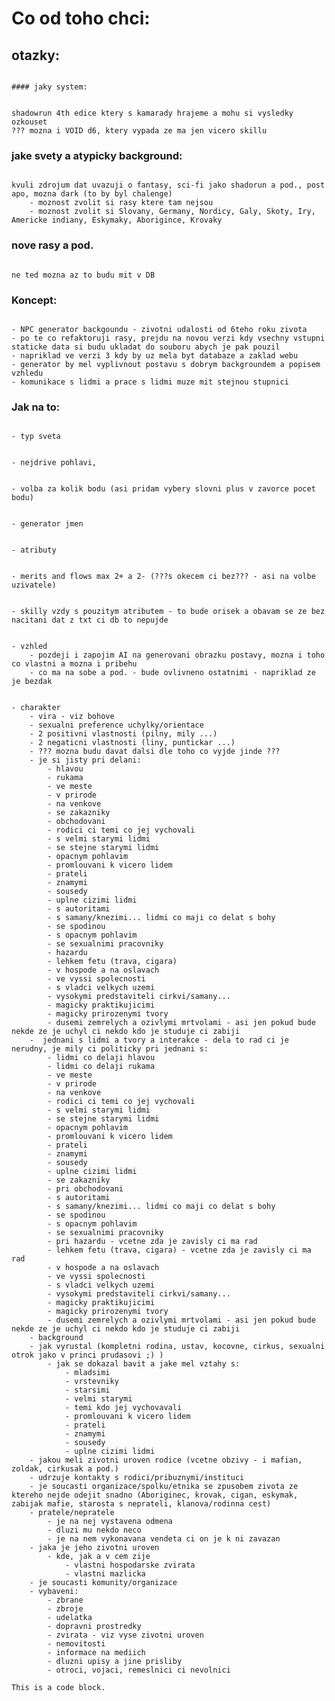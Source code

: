 # Co od toho chci:

## otazky: 
<pre><code>
#### jaky system:
</code></pre>
<pre><code>
shadowrun 4th edice ktery s kamarady hrajeme a mohu si vysledky ozkouset
??? mozna i VOID d6, ktery vypada ze ma jen vicero skillu
</code></pre>
### jake svety a atypicky background: 
<pre><code>
kvuli zdrojum dat uvazuji o fantasy, sci-fi jako shadorun a pod., post apo, mozna dark (to by byl chalenge)
    - moznost zvolit si rasy ktere tam nejsou
    - moznost zvolit si Slovany, Germany, Nordicy, Galy, Skoty, Iry, Americke indiany, Eskymaky, Aborigince, Krovaky
</code></pre>
### nove rasy a pod.
<pre><code>
ne ted mozna az to budu mit v DB
</code></pre>
### Koncept:
<pre><code>
- NPC generator backgoundu - zivotni udalosti od 6teho roku zivota
- po te co refaktoruji rasy, prejdu na novou verzi kdy vsechny vstupni staticke data si budu ukladat do souboru abych je pak pouzil 
- napriklad ve verzi 3 kdy by uz mela byt databaze a zaklad webu
- generator by mel vyplivnout postavu s dobrym backgroundem a popisem vzhledu
- komunikace s lidmi a prace s lidmi muze mit stejnou stupnici
</code></pre>
### Jak na to:
<pre><code>
- typ sveta
</code></pre>
<pre><code>
- nejdrive pohlavi,
</code></pre>
<pre><code>
- volba za kolik bodu (asi pridam vybery slovni plus v zavorce pocet bodu)
</code></pre>
<pre><code>
- generator jmen
</code></pre>
<pre><code>
- atributy
</code></pre>
<pre><code>
- merits and flows max 2+ a 2- (???s okecem ci bez??? - asi na volbe uzivatele)
</code></pre>
<pre><code>
- skilly vzdy s pouzitym atributem - to bude orisek a obavam se ze bez nacitani dat z txt ci db to nepujde
</code></pre>
<pre><code>
- vzhled
    - pozdeji i zapojim AI na generovani obrazku postavy, mozna i toho co vlastni a mozna i pribehu
    - co ma na sobe a pod. - bude ovlivneno ostatnimi - napriklad ze je bezdak
</code></pre>
<pre><code>
- charakter
    - vira - viz bohove
    - sexualni preference uchylky/orientace
    - 2 positivni vlastnosti (pilny, mily ...)
    - 2 negaticni vlastnosti (liny, puntickar ...)
    - ??? mozna budu davat dalsi dle toho co vyjde jinde ???
    - je si jisty pri delani:
        - hlavou
        - rukama
        - ve meste
        - v prirode
        - na venkove
        - se zakazniky
        - obchodovani
        - rodici ci temi co jej vychovali
        - s velmi starymi lidmi
        - se stejne starymi lidmi
        - opacnym pohlavim
        - promlouvani k vicero lidem
        - prateli
        - znamymi
        - sousedy
        - uplne cizimi lidmi
        - s autoritami
        - s samany/knezimi... lidmi co maji co delat s bohy
        - se spodinou
        - s opacnym pohlavim
        - se sexualnimi pracovniky
        - hazardu
        - lehkem fetu (trava, cigara)
        - v hospode a na oslavach
        - ve vyssi spolecnosti
        - s vladci velkych uzemi
        - vysokymi predstaviteli cirkvi/samany...
        - magicky praktikujicimi
        - magicky prirozenymi tvory
        - dusemi zemrelych a ozivlymi mrtvolami - asi jen pokud bude nekde ze je uchyl ci nekdo kdo je studuje ci zabiji
    -  jednani s lidmi a tvory a interakce - dela to rad ci je nerudny, je mily ci politicky pri jednani s:
        - lidmi co delaji hlavou
        - lidmi co delaji rukama
        - ve meste
        - v prirode
        - na venkove
        - rodici ci temi co jej vychovali
        - s velmi starymi lidmi
        - se stejne starymi lidmi
        - opacnym pohlavim
        - promlouvani k vicero lidem
        - prateli
        - znamymi
        - sousedy
        - uplne cizimi lidmi
        - se zakazniky
        - pri obchodovani
        - s autoritami
        - s samany/knezimi... lidmi co maji co delat s bohy
        - se spodinou
        - s opacnym pohlavim
        - se sexualnimi pracovniky
        - pri hazardu - vcetne zda je zavisly ci ma rad
        - lehkem fetu (trava, cigara) - vcetne zda je zavisly ci ma rad
        - v hospode a na oslavach
        - ve vyssi spolecnosti
        - s vladci velkych uzemi
        - vysokymi predstaviteli cirkvi/samany...
        - magicky praktikujicimi
        - magicky prirozenymi tvory
        - dusemi zemrelych a ozivlymi mrtvolami - asi jen pokud bude nekde ze je uchyl ci nekdo kdo je studuje ci zabiji
    - background
    - jak vyrustal (kompletni rodina, ustav, kocovne, cirkus, sexualni otrok jako v princi prudasovi ;) )
        - jak se dokazal bavit a jake mel vztahy s:
            - mladsimi
            - vrstevniky
            - starsimi
            - velmi starymi
            - temi kdo jej vychovavali
            - promlouvani k vicero lidem
            - prateli
            - znamymi
            - sousedy
            - uplne cizimi lidmi
    - jakou meli zivotni uroven rodice (vcetne obzivy - i mafian, zoldak, cirkusak a pod.)
    - udrzuje kontakty s rodici/pribuznymi/instituci
    - je soucasti organizace/spolku/etnika se zpusobem zivota ze ktereho nejde odejit snadno (Aboriginec, krovak, cigan, eskymak, zabijak mafie, starosta s neprateli, klanova/rodinna cest)
    - pratele/nepratele
        - je na nej vystavena odmena
        - dluzi mu nekdo neco
        - je na nem vykonavana vendeta ci on je k ni zavazan
    - jaka je jeho zivotni uroven
        - kde, jak a v cem zije
            - vlastni hospodarske zvirata
            - vlastni mazlicka
    - je soucasti komunity/organizace
    - vybaveni: 
        - zbrane
        - zbroje
        - udelatka
        - dopravni prostredky
        - zvirata - viz vyse zivotni uroven
        - nemovitosti
        - informace na mediich
        - dluzni upisy a jine prisliby
        - otroci, vojaci, remeslnici ci nevolnici
</code></pre>

<pre><code>This is a code block.
</code></pre>





